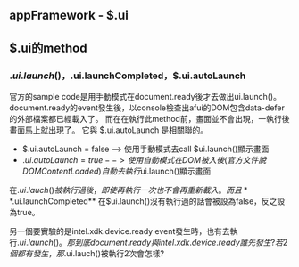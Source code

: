 appFramework - $.ui
------

## $.ui的method

### $.ui.launch()，$.ui.launchCompleted，$.ui.autoLaunch
官方的sample code是用手動模式在document.ready後才去做出ui.launch()。 document.ready的event發生後，以console檢查出afui的DOM包含data-defer的外部檔案都已經載入了。 而在在執行此method前，畫面並不會出現，一執行後畫面馬上就出現了。
它與 $.ui.autoLaunch 是相關聯的。

* $.ui.autoLaunch = false --> 使用手動模式去call $ui.launch()顯示畫面
* $.ui.autoLaunch = true --> 使用自動模式在DOM被入後(官方文件說DOMContentLoaded)自動去執行$ui.launch()顯示畫面

在$.ui.lauch()被執行過後，即使再執行一次也不會再重新載入。而且 **$.ui.launchCompleted** 在$ui.launch()沒有執行過的話會被設為false，反之設為true。

另一個要實驗的是intel.xdk.device.ready event發生時，也有去執行$.ui.launch()。那到底document.ready與intel.xdk.device.ready誰先發生? 若2個都有發生，那$.ui.lauch()被執行2次會怎樣?
